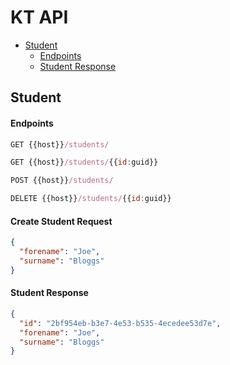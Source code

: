 # KT API

- [Student](#student)
  - [Endpoints](#endpoints)
  - [Student Response](#student-request)

## Student

#### Endpoints
```js
GET {{host}}/students/
```
```js
GET {{host}}/students/{{id:guid}}
```
```js
POST {{host}}/students/
```
```js
DELETE {{host}}/students/{{id:guid}}
```

#### Create Student Request
```json
{
  "forename": "Joe",
  "surname": "Bloggs"
}
```

#### Student Response
```json
{
  "id": "2bf954eb-b3e7-4e53-b535-4ecedee53d7e",
  "forename": "Joe",
  "surname": "Bloggs"
}
```

